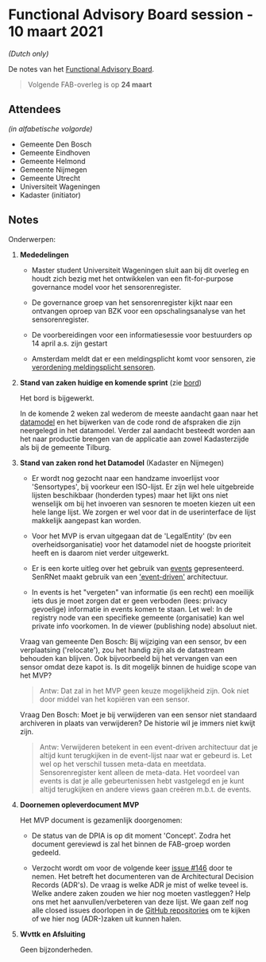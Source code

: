 # Functional Advisory Board session - 10 maart 2021

_(Dutch only)_

De notes van het [Functional Advisory Board](../FAB.md).

> Volgende FAB-overleg is op **24 maart**

## Attendees

_(in alfabetische volgorde)_

- Gemeente Den Bosch
- Gemeente Eindhoven
- Gemeente Helmond
- Gemeente Nijmegen
- Gemeente Utrecht
- Universiteit Wageningen
- Kadaster (initiator)
 
## Notes

Onderwerpen:

1. **Mededelingen**
   
    - Master student Universiteit Wageningen sluit aan bij dit overleg en houdt zich bezig met het ontwikkelen van een fit-for-purpose governance model voor het sensorenregister.
   
    - De governance groep van het sensorenregister kijkt naar een ontvangen oproep van BZK voor een opschalingsanalyse van het sensorenregister.
   
    - De voorbereidingen voor een informatiesessie voor bestuurders op 14 april a.s. zijn gestart
   
    - Amsterdam meldt dat er een meldingsplicht komt voor sensoren, zie [verordening meldingsplicht sensoren](https://bekendmakingen.amsterdam.nl/bekendmakingen/publicatie/inspraak/inspraak-sensoren/).
  
2. **Stand van zaken huidige en komende sprint** (zie [bord](https://github.com/orgs/kadaster-labs/projects/1))
   
    Het bord is bijgewerkt.
   
    In de komende 2 weken zal wederom de meeste aandacht gaan naar het [datamodel](https://kadaster-labs.github.io/sensrnet-home/Model) en het bijwerken van de code rond de afspraken die zijn neergelegd in het datamodel. Verder zal aandacht besteedt worden aan het naar productie brengen van de applicatie aan zowel Kadasterzijde als bij de gemeente Tilburg.
   
3. **Stand van zaken rond het Datamodel** (Kadaster en Nijmegen)
   
    - Er wordt nog gezocht naar een handzame invoerlijst voor 'Sensortypes', bij voorkeur een ISO-lijst. Er zijn wel hele uitgebreide lijsten beschikbaar (honderden types) maar het lijkt ons niet wenselijk om bij het invoeren van sesnoren te moeten kiezen uit een hele lange lijst. We zorgen er wel voor dat in de userinterface de lijst makkelijk aangepast kan worden.
   
    - Voor het MVP is ervan uitgegaan dat de 'LegalEntity' (bv een overheidsorganisatie) voor het datamodel niet de hoogste prioriteit heeft en is daarom niet verder uitgewerkt.
   
    - Er is een korte uitleg over het gebruik van [events](https://kadaster-labs.github.io/sensrnet-home/Model/#events) gepresenteerd. SenRNet maakt gebruik van een ['event-driven'](https://kadaster-labs.github.io/sensrnet-home/KeyConcepts/#event-driven) architectuur.    
   
    - In events is het "vergeten" van informatie (is een recht) een moeilijk iets dus je moet zorgen dat er geen verboden (lees: privacy gevoelige) informatie in events komen te staan. Let wel: In de registry node van een specifieke gemeente (organisatie) kan wel private info voorkomen. In de viewer (publishing node) absoluut niet.
   
    Vraag van gemeente Den Bosch: Bij wijziging van een sensor, bv een verplaatsing ('relocate'), zou het handig zijn als de datastream behouden kan blijven. Ook bijvoorbeeld bij het vervangen van een sensor omdat deze kapot is. Is dit mogelijk binnen de huidige scope van het MVP?
    
      > Antw: Dat zal in het MVP geen keuze mogelijkheid zijn. Ook niet door middel van het kopiëren van een sensor.
   
     Vraag Den Bosch: Moet je bij verwijderen van een sensor niet standaard archiveren in plaats van verwijderen? De historie wil je immers niet kwijt zijn.     
      
      > Antw: Verwijderen betekent in een event-driven architectuur dat je altijd kunt terugkijken in de event-lijst naar wat er gebeurd is. Let wel op het verschil tussen meta-data en meetdata. Sensorenregister kent alleen de meta-data. Het voordeel van events is dat je alle gebeurtenissen hebt vastgelegd en je kunt altijd terugkijken en andere views gaan creëren m.b.t. de events.  

4. **Doornemen opleverdocument MVP**
   
    Het MVP document is gezamenlijk doorgenomen:
   
     - De status van de DPIA is op dit moment 'Concept'. Zodra het document gereviewd is zal het binnen de FAB-groep worden gedeeld.
   
     - Verzocht wordt om voor de volgende keer [issue #146](https://github.com/kadaster-labs/sensrnet-home/issues/146) door te nemen. Het betreft het documenteren van de Architectural Decision Records (ADR's). De vraag is welke ADR je mist of welke teveel is. Welke andere zaken zouden we hier nog moeten vastleggen? Help ons met het aanvullen/verbeteren van deze lijst. We gaan zelf nog alle closed issues doorlopen in de [GitHub repositories](https://github.com/kadaster-labs) om te kijken of we hier nog (ADR-)zaken uit kunnen halen.
   
5. **Wvttk en Afsluiting**
   
    Geen bijzonderheden.
   
